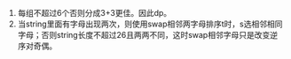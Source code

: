 1. 每组不超过6个否则分成3+3更佳。因此dp。
2. 当string里面有字母出现两次，则使用swap相邻两字母排序t时，s选相邻相同字母；否则string长度不超过26且两两不同，这时swap相邻字母只是改变逆序对奇偶。
